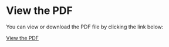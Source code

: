 # View the PDF

You can view or download the PDF file by clicking the link below:

[View the PDF](./en.subjects/en.subject.CPP00.pdf)